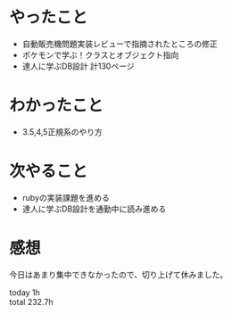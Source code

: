 # やったこと
- 自動販売機問題実装レビューで指摘されたところの修正
- ポケモンで学ぶ！クラスとオブジェクト指向
- 達人に学ぶDB設計 計130ページ

# わかったこと
- 3.5,4,5正規系のやり方


# 次やること
- rubyの実装課題を進める
- 達人に学ぶDB設計を通勤中に読み進める　

# 感想
今日はあまり集中できなかったので、切り上げて休みました。


today 1h  
total 232.7h
